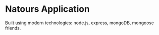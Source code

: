 # Natours Application

Built using modern technologies: node.js, express, mongoDB, mongoose friends.
